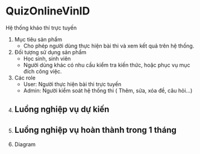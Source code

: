# QuizOnlineVinID
Hệ thống kháo thí trực tuyến

1. Mục tiêu sản phẩm
      - Cho phép người dùng thực hiện bài thi và xem kết quả trên hệ thống.
2. Đối tượng sử dụng sản phẩm
      - Học sinh, sinh viên 
      - Người dùng khác có nhu cầu kiểm tra kiến thức, hoặc phục vụ mục đích công việc.
3. Các role
      - User: Người thực hiện bài thi trực tuyến
      - Admin: Người kiểm soát hệ thống thi ( Thêm, sửa, xóa đề, câu hỏi...)
4. Luồng nghiệp vụ dự kiến
      -
5. Luồng nghiệp vụ hoàn thành trong 1 tháng
      - 
6. Diagram
